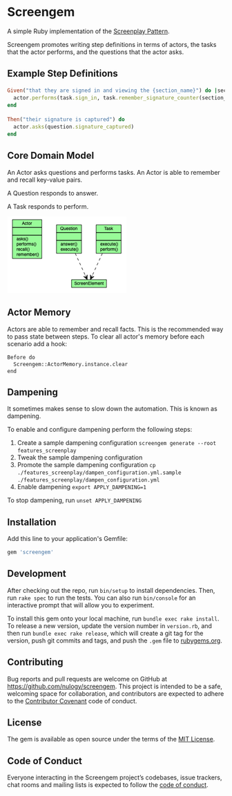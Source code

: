 # Screengem

A simple Ruby implementation of the [Screenplay Pattern](https://ideas.riverglide.com/page-objects-refactored-12ec3541990). 

Screengem promotes writing step definitions in terms of actors, the tasks that the actor performs, 
and the questions that the actor asks. 

## Example Step Definitions

```ruby
Given("that they are signed in and viewing the {section_name}") do |section_name|
  actor.performs(task.sign_in, task.remember_signature_counter(section_name))
end

Then("their signature is captured") do
  actor.asks(question.signature_captured)
end
```

## Core Domain Model

An Actor asks questions and performs tasks.
An Actor is able to remember and recall key-value pairs.

A Question responds to answer.

A Task responds to perform.

![Core Domain Model](/images/ScreengemCore.png)

## Actor Memory

Actors are able to remember and recall facts. This is the recommended way to
pass state between steps. To clear all actor's memory before each scenario
add a hook: 

```
Before do
  Screengem::ActorMemory.instance.clear
end
```

## Dampening

It sometimes makes sense to slow down the automation. This is known as dampening.

To enable and configure dampening perform the following steps:

1. Create a sample dampening configuration `screengem generate --root features_screenplay`
1. Tweak the sample dampening configuration
1. Promote the sample dampening configuration `cp ./features_screenplay/dampen_configuration.yml.sample ./features_screenplay/dampen_configuration.yml`
1. Enable dampening `export APPLY_DAMPENING=1`

To stop dampening, run `unset APPLY_DAMPENING`

## Installation

Add this line to your application's Gemfile:

```ruby
gem 'screengem'
```

## Development

After checking out the repo, run `bin/setup` to install dependencies. Then, run `rake spec` to run the tests. You can also run `bin/console` for an interactive prompt that will allow you to experiment.

To install this gem onto your local machine, run `bundle exec rake install`. To release a new version, update the version number in `version.rb`, and then run `bundle exec rake release`, which will create a git tag for the version, push git commits and tags, and push the `.gem` file to [rubygems.org](https://rubygems.org).

## Contributing

Bug reports and pull requests are welcome on GitHub at https://github.com/nulogy/screengem. This project is intended to be a safe, welcoming space for collaboration, and contributors are expected to adhere to the [Contributor Covenant](http://contributor-covenant.org) code of conduct.

## License

The gem is available as open source under the terms of the [MIT License](https://opensource.org/licenses/MIT).

## Code of Conduct

Everyone interacting in the Screengem project’s codebases, issue trackers, chat rooms and mailing lists is expected to follow the [code of conduct](https://github.com/nulogy/screengem/blob/master/CODE_OF_CONDUCT.md).
